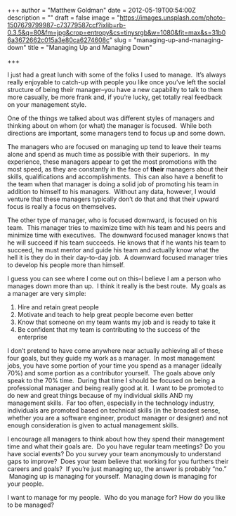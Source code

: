 +++
author = "Matthew Goldman"
date = 2012-05-19T00:54:00Z
description = ""
draft = false
image = "https://images.unsplash.com/photo-1507679799987-c73779587ccf?ixlib=rb-0.3.5&q=80&fm=jpg&crop=entropy&cs=tinysrgb&w=1080&fit=max&s=31b06a3672662c015a3e80ca6274608c"
slug = "managing-up-and-managing-down"
title = "Managing Up and Managing Down"

+++


I just had a great lunch with some of the folks I used to manage.  It’s always really enjoyable to catch-up with people you like once you’ve left the social structure of being their manager–you have a new capability to talk to them more casually, be more frank and, if you’re lucky, get totally real feedback on your management style.

One of the things we talked about was different styles of managers and thinking about on whom (or what) the manager is focused.  While both directions are important, some managers tend to focus up and some down.

The managers who are focused on managing up tend to leave their teams alone and spend as much time as possible with their superiors.  In my experience, these managers appear to get the most promotions with the most speed, as they are constantly in the face of **their** managers about their skills, qualifications and accomplishments.  This can also have a benefit to the team when that manager is doing a solid job of promoting his team in addition to himself to his managers.  Without any data, however, I would venture that these managers typically don’t do that and that their upward focus is really a focus on themselves.

The other type of manager, who is focused downward, is focused on his team.  This manager tries to maximize time with his team and his peers and minimize time with executives.  The downward focused manager knows that he will succeed if his team succeeds. He knows that if he wants his team to succeed, he must mentor and guide his team and actually know what the hell it is they do in their day-to-day job.  A downward focused manager tries to develop his people more than himself.

I guess you can see where I come out on this–I believe I am a person who manages down more than up.  I think it really is the best route.  My goals as a manager are very simple:

1.  Hire and retain great people
2.  Motivate and teach to help great people become even better
3.  Know that someone on my team wants my job and is ready to take it
4.  Be confident that my team is contributing to the success of the enterprise

I don’t pretend to have come anywhere near actually achieving all of these four goals, but they guide my work as a manager.  In most management jobs, you have some portion of your time you spend as a manager (ideally 70%) and some portion as a contributor yourself.  The goals above only speak to the 70% time.  During that time I should be focused on being a professional manager and being really good at it.  I want to be promoted to do new and great things because of my individual skills AND my management skills.  Far too often, especially in the technology industry, individuals are promoted based on technical skills (in the broadest sense, whether you are a software engineer, product manager or designer) and not enough consideration is given to actual management skills.

I encourage all managers to think about how they spend their management time and what their goals are.  Do you have regular team meetings? Do you have social events? Do you survey your team anonymously to understand gaps to improve?  Does your team believe that working for you furthers their careers and goals?  If you’re just managing up, the answer is probably “no.”  Managing up is managing for yourself.  Managing down is managing for your people.

I want to manage for my people.  Who do you manage for? How do you like to be managed?

